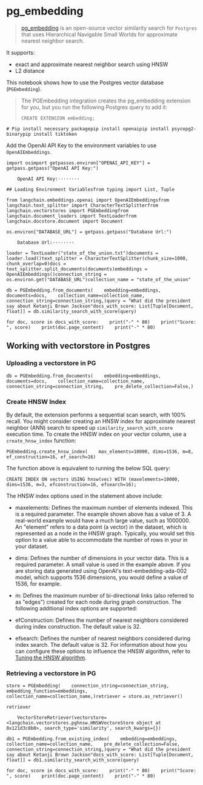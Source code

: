 pg\_embedding
=============

> [pg\_embedding](https://github.com/neondatabase/pg_embedding) is an open-source vector similarity search for `Postgres` that uses Hierarchical Navigable Small Worlds for approximate nearest neighbor search.

It supports:

*   exact and approximate nearest neighbor search using HNSW
*   L2 distance

This notebook shows how to use the Postgres vector database (`PGEmbedding`).

> The PGEmbedding integration creates the pg\_embedding extension for you, but you run the following Postgres query to add it:
> 
>     CREATE EXTENSION embedding;

    # Pip install necessary packagepip install openaipip install psycopg2-binarypip install tiktoken

Add the OpenAI API Key to the environment variables to use `OpenAIEmbeddings`.

    import osimport getpassos.environ["OPENAI_API_KEY"] = getpass.getpass("OpenAI API Key:")

        OpenAI API Key:········

    ## Loading Environment Variablesfrom typing import List, Tuple

    from langchain.embeddings.openai import OpenAIEmbeddingsfrom langchain.text_splitter import CharacterTextSplitterfrom langchain.vectorstores import PGEmbeddingfrom langchain.document_loaders import TextLoaderfrom langchain.docstore.document import Document

    os.environ["DATABASE_URL"] = getpass.getpass("Database Url:")

        Database Url:········

    loader = TextLoader("state_of_the_union.txt")documents = loader.load()text_splitter = CharacterTextSplitter(chunk_size=1000, chunk_overlap=0)docs = text_splitter.split_documents(documents)embeddings = OpenAIEmbeddings()connection_string = os.environ.get("DATABASE_URL")collection_name = "state_of_the_union"

    db = PGEmbedding.from_documents(    embedding=embeddings,    documents=docs,    collection_name=collection_name,    connection_string=connection_string,)query = "What did the president say about Ketanji Brown Jackson"docs_with_score: List[Tuple[Document, float]] = db.similarity_search_with_score(query)

    for doc, score in docs_with_score:    print("-" * 80)    print("Score: ", score)    print(doc.page_content)    print("-" * 80)

Working with vectorstore in Postgres[](#working-with-vectorstore-in-postgres "Direct link to Working with vectorstore in Postgres")
------------------------------------------------------------------------------------------------------------------------------------

### Uploading a vectorstore in PG[](#uploading-a-vectorstore-in-pg "Direct link to Uploading a vectorstore in PG")

    db = PGEmbedding.from_documents(    embedding=embeddings,    documents=docs,    collection_name=collection_name,    connection_string=connection_string,    pre_delete_collection=False,)

### Create HNSW Index[](#create-hnsw-index "Direct link to Create HNSW Index")

By default, the extension performs a sequential scan search, with 100% recall. You might consider creating an HNSW index for approximate nearest neighbor (ANN) search to speed up `similarity_search_with_score` execution time. To create the HNSW index on your vector column, use a `create_hnsw_index` function:

    PGEmbedding.create_hnsw_index(    max_elements=10000, dims=1536, m=8, ef_construction=16, ef_search=16)

The function above is equivalent to running the below SQL query:

    CREATE INDEX ON vectors USING hnsw(vec) WITH (maxelements=10000, dims=1536, m=3, efconstruction=16, efsearch=16);

The HNSW index options used in the statement above include:

*   maxelements: Defines the maximum number of elements indexed. This is a required parameter. The example shown above has a value of 3. A real-world example would have a much large value, such as 1000000. An "element" refers to a data point (a vector) in the dataset, which is represented as a node in the HNSW graph. Typically, you would set this option to a value able to accommodate the number of rows in your in your dataset.
    
*   dims: Defines the number of dimensions in your vector data. This is a required parameter. A small value is used in the example above. If you are storing data generated using OpenAI's text-embedding-ada-002 model, which supports 1536 dimensions, you would define a value of 1536, for example.
    
*   m: Defines the maximum number of bi-directional links (also referred to as "edges") created for each node during graph construction. The following additional index options are supported:
    
*   efConstruction: Defines the number of nearest neighbors considered during index construction. The default value is 32.
    
*   efsearch: Defines the number of nearest neighbors considered during index search. The default value is 32. For information about how you can configure these options to influence the HNSW algorithm, refer to [Tuning the HNSW algorithm](https://neon.tech/docs/extensions/pg_embedding#tuning-the-hnsw-algorithm).
    

### Retrieving a vectorstore in PG[](#retrieving-a-vectorstore-in-pg "Direct link to Retrieving a vectorstore in PG")

    store = PGEmbedding(    connection_string=connection_string,    embedding_function=embeddings,    collection_name=collection_name,)retriever = store.as_retriever()

    retriever

        VectorStoreRetriever(vectorstore=<langchain.vectorstores.pghnsw.HNSWVectoreStore object at 0x121d3c8b0>, search_type='similarity', search_kwargs={})

    db1 = PGEmbedding.from_existing_index(    embedding=embeddings,    collection_name=collection_name,    pre_delete_collection=False,    connection_string=connection_string,)query = "What did the president say about Ketanji Brown Jackson"docs_with_score: List[Tuple[Document, float]] = db1.similarity_search_with_score(query)

    for doc, score in docs_with_score:    print("-" * 80)    print("Score: ", score)    print(doc.page_content)    print("-" * 80)